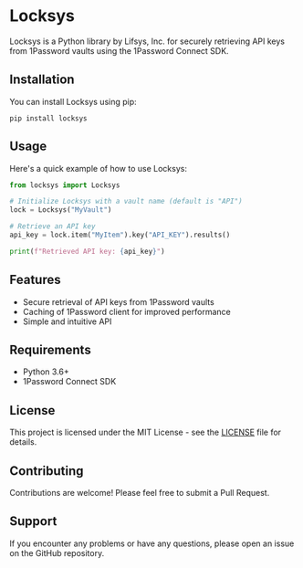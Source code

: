 # Locksys

Locksys is a Python library by Lifsys, Inc. for securely retrieving API keys from 1Password vaults using the 1Password Connect SDK.

## Installation

You can install Locksys using pip:

```
pip install locksys
```

## Usage

Here's a quick example of how to use Locksys:

```python
from locksys import Locksys

# Initialize Locksys with a vault name (default is "API")
lock = Locksys("MyVault")

# Retrieve an API key
api_key = lock.item("MyItem").key("API_KEY").results()

print(f"Retrieved API key: {api_key}")
```

## Features

- Secure retrieval of API keys from 1Password vaults
- Caching of 1Password client for improved performance
- Simple and intuitive API

## Requirements

- Python 3.6+
- 1Password Connect SDK

## License

This project is licensed under the MIT License - see the [LICENSE](LICENSE) file for details.

## Contributing

Contributions are welcome! Please feel free to submit a Pull Request.

## Support

If you encounter any problems or have any questions, please open an issue on the GitHub repository.
